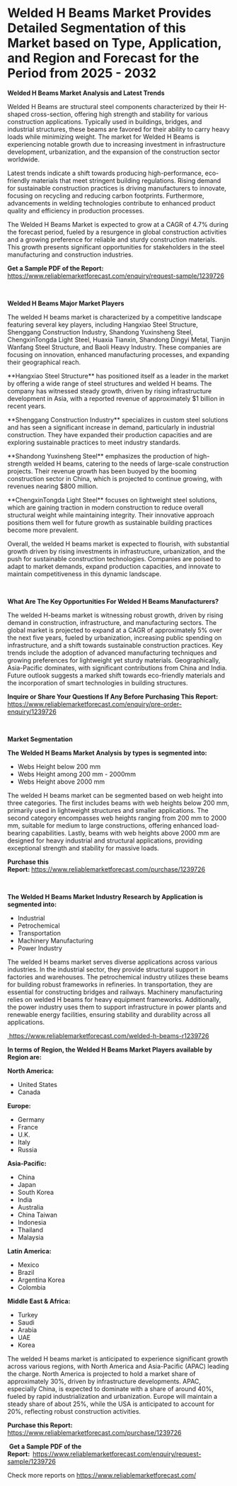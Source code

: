<p><h1>Welded H Beams Market Provides Detailed Segmentation of this Market based on Type, Application, and Region and Forecast for the Period from 2025 - 2032</h1></p><p><strong>Welded H Beams Market Analysis and Latest Trends</strong></p>
<p><p>Welded H Beams are structural steel components characterized by their H-shaped cross-section, offering high strength and stability for various construction applications. Typically used in buildings, bridges, and industrial structures, these beams are favored for their ability to carry heavy loads while minimizing weight. The market for Welded H Beams is experiencing notable growth due to increasing investment in infrastructure development, urbanization, and the expansion of the construction sector worldwide. </p><p>Latest trends indicate a shift towards producing high-performance, eco-friendly materials that meet stringent building regulations. Rising demand for sustainable construction practices is driving manufacturers to innovate, focusing on recycling and reducing carbon footprints. Furthermore, advancements in welding technologies contribute to enhanced product quality and efficiency in production processes. </p><p>The Welded H Beams Market is expected to grow at a CAGR of 4.7% during the forecast period, fueled by a resurgence in global construction activities and a growing preference for reliable and sturdy construction materials. This growth presents significant opportunities for stakeholders in the steel manufacturing and construction industries.</p></p>
<p><strong>Get a Sample PDF of the Report:&nbsp;</strong> <a href="https://www.reliablemarketforecast.com/enquiry/request-sample/1239726?utm_campaign=3511&utm_medium=2&utm_source=Github&utm_content=ia&utm_term=02042025&utm_id=welded-h-beams">https://www.reliablemarketforecast.com/enquiry/request-sample/1239726</a></p>
<p>&nbsp;</p>
<p><strong>Welded H Beams Major Market Players</strong></p>
<p><p>The welded H beams market is characterized by a competitive landscape featuring several key players, including Hangxiao Steel Structure, Shenggang Construction Industry, Shandong Yuxinsheng Steel, ChengxinTongda Light Steel, Huaxia Tianxin, Shandong Dingyi Metal, Tianjin Wanfang Steel Structure, and Baoli Heavy Industry. These companies are focusing on innovation, enhanced manufacturing processes, and expanding their geographical reach.</p><p>**Hangxiao Steel Structure** has positioned itself as a leader in the market by offering a wide range of steel structures and welded H beams. The company has witnessed steady growth, driven by rising infrastructure development in Asia, with a reported revenue of approximately $1 billion in recent years.</p><p>**Shenggang Construction Industry** specializes in custom steel solutions and has seen a significant increase in demand, particularly in industrial construction. They have expanded their production capacities and are exploring sustainable practices to meet industry standards.</p><p>**Shandong Yuxinsheng Steel** emphasizes the production of high-strength welded H beams, catering to the needs of large-scale construction projects. Their revenue growth has been buoyed by the booming construction sector in China, which is projected to continue growing, with revenues nearing $800 million.</p><p>**ChengxinTongda Light Steel** focuses on lightweight steel solutions, which are gaining traction in modern construction to reduce overall structural weight while maintaining integrity. Their innovative approach positions them well for future growth as sustainable building practices become more prevalent.</p><p>Overall, the welded H beams market is expected to flourish, with substantial growth driven by rising investments in infrastructure, urbanization, and the push for sustainable construction technologies. Companies are poised to adapt to market demands, expand production capacities, and innovate to maintain competitiveness in this dynamic landscape.</p></p>
<p>&nbsp;</p>
<p><strong>What Are The Key Opportunities For Welded H Beams Manufacturers?</strong></p>
<p><p>The welded H-beams market is witnessing robust growth, driven by rising demand in construction, infrastructure, and manufacturing sectors. The global market is projected to expand at a CAGR of approximately 5% over the next five years, fueled by urbanization, increasing public spending on infrastructure, and a shift towards sustainable construction practices. Key trends include the adoption of advanced manufacturing techniques and growing preferences for lightweight yet sturdy materials. Geographically, Asia-Pacific dominates, with significant contributions from China and India. Future outlook suggests a marked shift towards eco-friendly materials and the incorporation of smart technologies in building structures.</p></p>
<p><strong>Inquire or Share Your Questions If Any Before Purchasing This Report:</strong> <a href="https://www.reliablemarketforecast.com/enquiry/pre-order-enquiry/1239726?utm_campaign=3511&utm_medium=2&utm_source=Github&utm_content=ia&utm_term=02042025&utm_id=welded-h-beams">https://www.reliablemarketforecast.com/enquiry/pre-order-enquiry/1239726</a></p>
<p>&nbsp;</p>
<p><strong>Market Segmentation</strong></p>
<p><strong>The Welded H Beams Market Analysis by types is segmented into:</strong></p>
<p><ul><li>Webs Height below 200 mm</li><li>Webs Height among 200 mm - 2000mm</li><li>Webs Height above 2000 mm</li></ul></p>
<p><p>The welded H beams market can be segmented based on web height into three categories. The first includes beams with web heights below 200 mm, primarily used in lightweight structures and smaller applications. The second category encompasses web heights ranging from 200 mm to 2000 mm, suitable for medium to large constructions, offering enhanced load-bearing capabilities. Lastly, beams with web heights above 2000 mm are designed for heavy industrial and structural applications, providing exceptional strength and stability for massive loads.</p></p>
<p><strong>Purchase this Report:&nbsp;</strong><a href="https://www.reliablemarketforecast.com/purchase/1239726?utm_campaign=3511&utm_medium=2&utm_source=Github&utm_content=ia&utm_term=02042025&utm_id=welded-h-beams">https://www.reliablemarketforecast.com/purchase/1239726</a></p>
<p>&nbsp;</p>
<p><strong>The Welded H Beams Market Industry Research by Application is segmented into:</strong></p>
<p><ul><li>Industrial</li><li>Petrochemical</li><li>Transportation</li><li>Machinery Manufacturing</li><li>Power Industry</li></ul></p>
<p><p>The welded H beams market serves diverse applications across various industries. In the industrial sector, they provide structural support in factories and warehouses. The petrochemical industry utilizes these beams for building robust frameworks in refineries. In transportation, they are essential for constructing bridges and railways. Machinery manufacturing relies on welded H beams for heavy equipment frameworks. Additionally, the power industry uses them to support infrastructure in power plants and renewable energy facilities, ensuring stability and durability across all applications.</p></p>
<p><a href="https://www.reliablemarketforecast.com/welded-h-beams-r1239726?utm_campaign=3511&utm_medium=2&utm_source=Github&utm_content=ia&utm_term=02042025&utm_id=welded-h-beams">&nbsp;https://www.reliablemarketforecast.com/welded-h-beams-r1239726</a></p>
<p><strong>In terms of Region, the Welded H Beams Market Players available by Region are:</strong></p>
<p>
    <p> <strong> North America: </strong>
        <ul>
            <li>United States</li>
            <li>Canada</li>
        </ul>
        </p> 
    <p> <strong> Europe: </strong>
        <ul>
            <li>Germany</li>
            <li>France</li>
            <li>U.K.</li>
            <li>Italy</li>
            <li>Russia</li>
        </ul>
        </p> 
    <p> <strong> Asia-Pacific: </strong>
        <ul>
            <li>China</li>
            <li>Japan</li>
            <li>South Korea</li>
            <li>India</li>
            <li>Australia</li>
            <li>China Taiwan</li>
            <li>Indonesia</li>
            <li>Thailand</li>
            <li>Malaysia</li>
        </ul>
        </p> 
    <p> <strong> Latin America: </strong>
        <ul>
            <li>Mexico</li>
            <li>Brazil</li>
            <li>Argentina Korea</li>
            <li>Colombia</li>
        </ul>
        </p> 
    <p> <strong> Middle East & Africa: </strong>
        <ul>
            <li>Turkey</li>
            <li>Saudi</li>
            <li>Arabia</li>
            <li>UAE</li>
            <li>Korea</li>
        </ul>
    </p>
    </p>
<p><p>The welded H beams market is anticipated to experience significant growth across various regions, with North America and Asia-Pacific (APAC) leading the charge. North America is projected to hold a market share of approximately 30%, driven by infrastructure developments. APAC, especially China, is expected to dominate with a share of around 40%, fueled by rapid industrialization and urbanization. Europe will maintain a steady share of about 25%, while the USA is anticipated to account for 20%, reflecting robust construction activities.</p></p>
<p><strong>Purchase this Report: </strong><a href="https://www.reliablemarketforecast.com/purchase/1239726?utm_campaign=3511&utm_medium=2&utm_source=Github&utm_content=ia&utm_term=02042025&utm_id=welded-h-beams">https://www.reliablemarketforecast.com/purchase/1239726</a></p>
<p>&nbsp;<strong>Get a Sample PDF of the Report:&nbsp;&nbsp;</strong><a href="https://www.reliablemarketforecast.com/enquiry/request-sample/1239726?utm_campaign=3511&utm_medium=2&utm_source=Github&utm_content=ia&utm_term=02042025&utm_id=welded-h-beams">https://www.reliablemarketforecast.com/enquiry/request-sample/1239726</a></p>
<p><strong></strong></p>
<p>Check more reports on <a href="https://www.reliablemarketforecast.com/?utm_campaign=3511&utm_medium=2&utm_source=Github&utm_content=ia&utm_term=02042025&utm_id=welded-h-beams">https://www.reliablemarketforecast.com/</a></p>